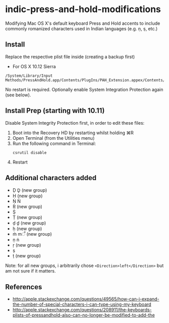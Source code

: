 # indic-press-and-hold-modifications
Modifying Mac OS X's default keyboard Press and Hold accents to include commonly romanized characters used in Indian languages (e.g. ṇ, ṣ, etc.)

## Install
Replace the respective plist file inside (creating a backup first)
* For OS X 10.12 Sierra
```
/System/Library/Input Methods/PressAndHold.app/Contents/PlugIns/PAH_Extension.appex/Contents/Resources
```
No restart is required. Optionally enable System Integration Protection again (see below).

## Install Prep (starting with 10.11)

Disable System Integrity Protection first, in order to edit these files:

1. Boot into the Recovery HD by restarting whilst holding ⌘R
2. Open Terminal (from the Utilities menu)
3. Run the following command in Terminal:
      ```
      csrutil disable
      ```
4. Restart

## Additional characters added
* Ḍ D̥ (new group)
* Ḥ (new group)
* Ṇ Ṅ
* Ṛ (new group)
* Ṣ
* Ṭ (new group)
* ḍ d̥ (new group)
* ḥ (new group)
* ṁ mँ (new group)
* ṇ ṅ
* ṛ (new group)
* ṣ
* ṭ (new group)

Note: for all new groups, i arbitrarily chose `<Direction>left</Direction>` but am not sure if it matters.

## References
* http://apple.stackexchange.com/questions/49565/how-can-i-expand-the-number-of-special-characters-i-can-type-using-my-keyboard
* http://apple.stackexchange.com/questions/208911/the-keyboards-plists-of-pressandhold-also-can-no-longer-be-modified-to-add-the
